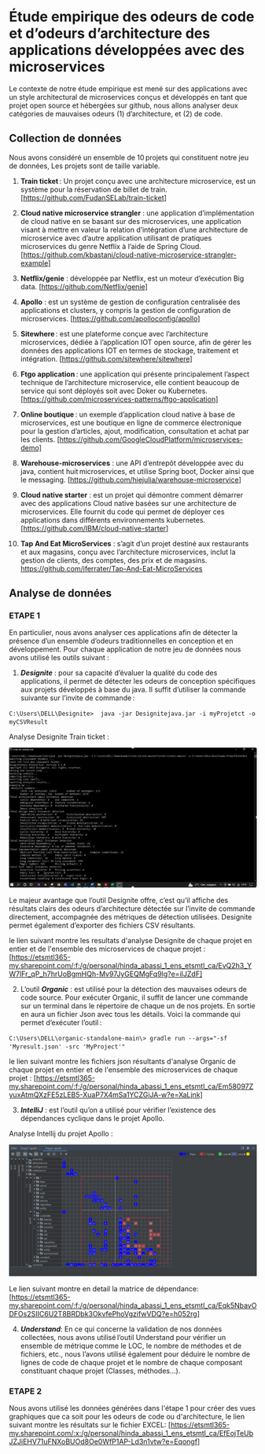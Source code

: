 # Étude empirique des odeurs de code et d’odeurs d’architecture des applications développées avec des microservices

Le contexte de notre étude empirique est mené sur des applications avec un style architectural de microservices conçus et développés en tant que projet open source et hébergées sur github, nous allons analyser deux catégories de mauvaises odeurs (1) d’architecture, et (2) de code. 
    
## Collection de données 
    
Nous avons considéré un ensemble de 10 projets qui constituent notre jeu de données, Les projets sont de taille variable.

1. **Train ticket** : Un projet conçu avec une architecture microservice, est un système pour la réservation de billet de train. [https://github.com/FudanSELab/train-ticket] 

2. **Cloud native microservice strangler** : une application d’implémentation de cloud native en se basant sur des microservices, une application visant à mettre en valeur la relation d’intégration d’une architecture de microservice avec d’autre application utilisant de pratiques microservices du genre Netflix à l’aide de Spring Cloud. [https://github.com/kbastani/cloud-native-microservice-strangler-example]

3. **Netflix/genie** : développée par Netflix, est un moteur d’exécution Big data. [https://github.com/Netflix/genie]

4. **Apollo** : est un système de gestion de configuration centralisée des applications et clusters, y compris la gestion de configuration de microservices.  [https://github.com/apolloconfig/apollo] 

5. **Sitewhere** : est une plateforme conçue avec l’architecture microservices, dédiée à l’application IOT open source, afin de gérer les données des applications IOT en termes de stockage, traitement et intégration. [https://github.com/sitewhere/sitewhere]

6. **Ftgo application** : une application qui présente principalement l’aspect technique de l’architecture microservice, elle contient beaucoup de service qui sont déployés soit avec Doker ou Kubernetes. [https://github.com/microservices-patterns/ftgo-application]

7. **Online boutique** : un exemple d’application cloud native à base de microservices, est une boutique en ligne de commerce électronique pour la gestion d’articles, ajout, modification, consultation et achat par les clients. [https://github.com/GoogleCloudPlatform/microservices-demo]

8. **Warehouse-microservices** : une API d’entrepôt développée avec du java, contient huit microservices, et utilise Spring boot, Docker ainsi que le messaging. [https://github.com/hiejulia/warehouse-microservice]

9. **Cloud native starter** : est un projet qui démontre comment démarrer avec des applications Cloud native basées sur une architecture de microservices. Elle fournit du code qui permet de déployer ces applications dans différents environnements kubernetes. [https://github.com/IBM/cloud-native-starter]

10. **Tap And Eat MicroServices** : s’agit d’un projet destiné aux restaurants et aux magasins, conçu avec l’architecture microservices, inclut la gestion de clients, des comptes, des prix et de magasins. https://github.com/jferrater/Tap-And-Eat-MicroServices 
    
    
## Analyse de données 
    
### ETAPE 1
    
   En particulier, nous avons analyser ces applications afin de détecter la présence d’un ensemble d’odeurs traditionnelles en conception et en développement. Pour chaque application de notre jeu de données nous avons utilisé les outils suivant : 
   
 1. **_Designite_**  : pour sa capacité d’évaluer la qualité du code des applications, il permet de détecter les odeurs de conception spécifiques aux projets développés à base du java. Il suffit d’utiliser la commande suivante sur l’invite de commande : 

`C:\Users\DELL\Designite>  java -jar Designitejava.jar -i myProjetct -o myCSVResult` 

Analyse Designite Train ticket :

![alt text](https://github.com/HindaHeroine/MicroservicesRepository/blob/main/ImagesGit/Analyse%20Designite%20Train%20ticket.JPG "Logo Title Text 1")

Le majeur avantage que l’outil Designite offre, c’est qu’il affiche des résultats clairs des odeurs d’architecture détectée sur l’invite de commande directement, accompagnée des métriques de détection utilisées. Designite permet également d’exporter des fichiers CSV résultants. 

le lien suivant montre les resultats d'analyse Designite de chaque projet en entier et de l'ensemble des microservices de chaque projet : [https://etsmtl365-my.sharepoint.com/:f:/g/personal/hinda_abassi_1_ens_etsmtl_ca/EvQ2h3_YW7lFr_qP_h7hrUoBgmHQh-Mv97JyGEQMgFq9lg?e=iIJZdF]

 
2. L’outil **_Organic_** : est utilisé pour la détection des mauvaises odeurs de code source. Pour exécuter Organic, il suffit de lancer une commande sur un terminal dans le répertoire de chaque un de nos projets. En sortie en aura un fichier Json avec tous les détails. Voici la commande qui permet d’exécuter l’outil :		 

`C:\Users\DELL\organic-standalone-main\> gradle run --args="-sf 'Myresult.json' -src 'MyProject'" `

le lien suivant montre les fichiers json résultants d'analyse Organic de chaque projet en entier et de l'ensemble des microservices de chaque projet : [https://etsmtl365-my.sharepoint.com/:f:/g/personal/hinda_abassi_1_ens_etsmtl_ca/Em58097ZyuxAtmQXzFE5zLEB5-XuaP7X4mSa1YCZGiJA-w?e=XaLjnk]
  

3. **_IntelliJ_** : est l’outil qu’on a utilisé pour vérifier l’existence des dépendances cyclique dans le projet Apollo.

Analyse Intellij du projet Apollo :

![alt text](https://github.com/HindaHeroine/MicroservicesRepository/blob/main/ImagesGit/Analyse%20Intellij%20Apollo.JPG "Logo Title Text 2")

Le lien suivant montre en detail la matrice de dépendance: [https://etsmtl365-my.sharepoint.com/:f:/g/personal/hinda_abassi_1_ens_etsmtl_ca/Eqk5NbavODFOs2SIIC6U2T8BRDbk3OkvfePhoVgzifwVDQ?e=h052rg]
  
4. **_Understand_**: En ce qui concerne la validation de nos données collectées, nous avons utilisé l’outil Understand pour vérifier un ensemble de métrique comme le LOC, le nombre de méthodes et de fichiers, etc., nous l’avons utilisé également pour déduire le nombre de lignes de code de chaque projet et le nombre de chaque composant constituant chaque projet (Classes, méthodes…).

### ETAPE 2

Nous avons utilisé les données générées dans l'étape 1 pour créer des vues graphiques que ca soit pour les odeurs de code ou d'architecture, le lien suivant montre les résultats sur le  fichier EXCEL: [https://etsmtl365-my.sharepoint.com/:x:/g/personal/hinda_abassi_1_ens_etsmtl_ca/EfEojTeUbJZJiEHV71uFNXoBUOd8Oe0WfP1AP-Ld3n1vtw?e=Eqongf]


    
    
